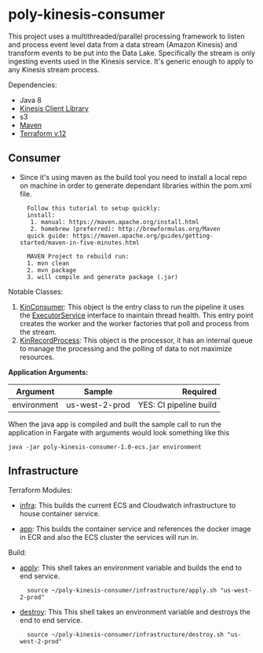 # poly-kinesis-consumer

This project uses a multithreaded/parallel processing framework to listen and process event level data from a data stream (Amazon Kinesis) and transform events to be put into the Data Lake. Specifically the stream is only ingesting events used in the Kinesis service. It's generic enough to apply to any Kinesis stream process. 


Dependencies:

* Java 8 
* [Kinesis Client Library](https://docs.aws.amazon.com/streams/latest/dev/kinesis-record-processor-implementation-app-java.html)
* s3
* [Maven](https://maven.apache.org/guides/getting-started/maven-in-five-minutes.html)
* [Terraform v.12](https://learn.hashicorp.com/terraform/getting-started/install.html)

Consumer
-
* Since it's using maven as the build tool you need to install a local repo on machine in order
to generate dependant libraries within the pom.xml file. 

        Follow this tutorial to setup quickly:
        install: 
         1. manual: https://maven.apache.org/install.html
         2. homebrew (preferred): http://brewformulas.org/Maven
        quick guide: https://maven.apache.org/guides/getting-started/maven-in-five-minutes.html

        MAVEN Project to rebuild run:
        1. mvn clean
        2. mvn package
        3. will compile and generate package (.jar) 
 

Notable Classes:   
     
 1. [KinConsumer](../poly-kinesis-consumer/src/main/java/com/poly/consumer/KinConsumer.java): This object is the entry class to run the pipeline it uses the [ExecutorService](https://docs.oracle.com/javase/8/docs/api/java/util/concurrent/ExecutorService.html) interface to maintain thread health. This entry point creates the worker and the worker factories that poll and process from the stream.
 2. [KinRecordProcess](../poly-kinesis-consumer/src/main/java/com/poly/consumer/kcl/KinRecordProcess.java): This object is the processor, it has an internal queue to manage the processing and the polling of data to not maximize resources. 

**Application Arguments:**

| Argument        | Sample           | Required  |
| ------------- |:-------------:| -----:|
| environment     | us-west-2-prod | YES: CI pipeline build |

When the java app is compiled and built the sample call to run the application in Fargate with arguments would look something like this
            
    java -jar poly-kinesis-consumer-1.0-ecs.jar environment
        
        
Infrastructure
-          
    
Terraform Modules:

* [infra](../poly-kinesis-consumer/infrastructure/infra): This builds the current ECS and Cloudwatch infrastructure to house container service.   
 
* [app](../poly-kinesis-consumer/infrastructure/app): This builds the container service and references the docker image in ECR and also the ECS cluster the services will run in. 

Build:

* [apply](../poly-kinesis-consumer/infrastructure/apply.sh): This shell takes an environment variable and builds the end to end service. 
    
        source ~/poly-kinesis-consumer/infrastructure/apply.sh "us-west-2-prod"
 
* [destroy](../poly-kinesis-consumer/infrastructure/destroy.sh): This This shell takes an environment variable and destroys the end to end service.
    
        source ~/poly-kinesis-consumer/infrastructure/destroy.sh "us-west-2-prod" 